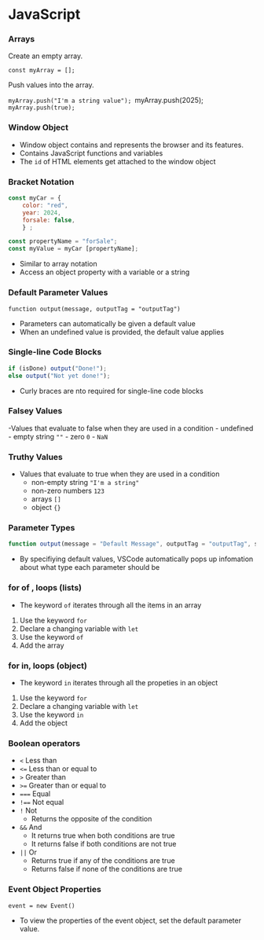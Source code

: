 # JavaScript

### Arrays

Create an empty array.

`const myArray = [];`

Push values into the array.

`myArray.push("I'm a string value");
`myArray.push(2025);
`myArray.push(true);`

### Window Object
- Window object contains and represents the browser and its features.
- Contains JavaScript functions and variables
- The `id` of HTML elements get attached to the window object 

### Bracket Notation

```javascript
const myCar = {
    color: "red",
    year: 2024,
    forsale: false,
    } ;

const propertyName = "forSale";
const myValue = myCar [propertyName];
```

- Similar to array notation
- Access an object property with a variable or a string

### Default Parameter Values

`function output(message, outputTag = "outputTag")`

- Parameters can automatically be given a default value
- When an undefined value is provided, the default value applies

### Single-line Code Blocks

```javascript
if (isDone) output("Done!");
else output("Not yet done!");
```
- Curly braces are nto required for single-line code blocks

### Falsey Values
-Values that evaluate to false when they are used in a condition
    - undefined
    - empty string `""`
    - zero `0`
    - `NaN`

### Truthy Values
- Values that evaluate to true when they are used in a condition
    - non-empty string `"I'm a string"`
    - non-zero numbers `123`
    - arrays `[]`
    - object `{}`

### Parameter Types

```javascript
function output(message = "Default Message", outputTag = "outputTag", shouldAppend)
```

- By specifiying default values, VSCode automatically pops up infomation about what type each parameter should be


### for of , loops (lists)

- The keyword `of` iterates through all the items in an array
1. Use the keyword `for`
2. Declare a changing variable with `let`
3. Use the keyword `of`
4. Add the array

### for in, loops (object)

- The keyword `in` iterates through all the propeties in an object
1. Use the keyword `for`
2. Declare a changing variable with `let`
3. Use the keyword `in`
4. Add the object

### Boolean operators

- `<` Less than
- `<=` Less than or equal to
- `>` Greater than
- `>=` Greater than or equal to
- `===` Equal
- `!==` Not equal
- `!` Not
  - Returns the opposite of the condition 
- `&&` And
  - It returns true when both conditions are true
  - It returns false if both conditions are not true
- `||` Or
  - Returns true if any of the conditions are true
  - Returns false if none of the conditions are true

### Event Object Properties

`event = new Event()`

- To view the properties of the event
object, set the default parameter value.